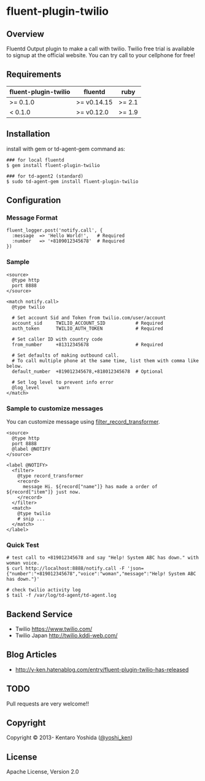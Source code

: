 fluent-plugin-twilio
=====================

## Overview
Fluentd Output plugin to make a call with twilio.
Twilio free trial is available to signup at the official website.
You can try call to your cellphone for free!

## Requirements

| fluent-plugin-twilio | fluentd     | ruby   |
|----------------------|-------------|--------|
| >= 0.1.0             | >= v0.14.15 | >= 2.1 |
| < 0.1.0              | >= v0.12.0  | >= 1.9 |


## Installation

install with gem or td-agent-gem command as:

`````
### for local fluentd
$ gem install fluent-plugin-twilio

### for td-agent2 (standard)
$ sudo td-agent-gem install fluent-plugin-twilio
`````

## Configuration

### Message Format
`````
fluent_logger.post('notify.call', {
  :message  => 'Hello World!',   # Required
  :number   => '+8109012345678'  # Required
})
`````

### Sample
`````
<source>
  @type http
  port 8888
</source>

<match notify.call>
  @type twilio

  # Set account Sid and Token from twilio.com/user/account
  account_sid     TWILIO_ACCOUNT_SID           # Required
  auth_token      TWILIO_AUTH_TOKEN            # Required

  # Set caller ID with country code
  from_number     +81312345678                 # Required

  # Set defaults of making outbound call.
  # To call multiple phone at the same time, list them with comma like below.
  default_number  +819012345678,+818012345678  # Optional

  # Set log level to prevent info error
  @log_level       warn
</match>
`````

### Sample to customize messages

You can customize message using [filter_record_transformer](http://docs.fluentd.org/v0.14/articles/filter_record_transformer).

```
<source>
  @type http
  port 8888
  @label @NOTIFY
</source>

<label @NOTIFY>
  <filter>
    @type record_transformer
    <record>
      message Hi. ${record["name"]} has made a order of ${record["item"]} just now.
    </record>
  </filter>
  <match>
    @type twilio
    # snip ...
  </match>
</label>
```

### Quick Test
`````
# test call to +819012345678 and say "Help! System ABC has down." with woman voice.
$ curl http://localhost:8888/notify.call -F 'json={"number":"+819012345678","voice":"woman","message":"Help! System ABC has down."}'

# check twilio activity log
$ tail -f /var/log/td-agent/td-agent.log
`````

## Backend Service

* Twilio https://www.twilio.com/
* Twilio Japan http://twilio.kddi-web.com/

## Blog Articles

* http://y-ken.hatenablog.com/entry/fluent-plugin-twilio-has-released

## TODO
Pull requests are very welcome!!

## Copyright
Copyright © 2013- Kentaro Yoshida ([@yoshi_ken](https://twitter.com/yoshi_ken))

## License
Apache License, Version 2.0

